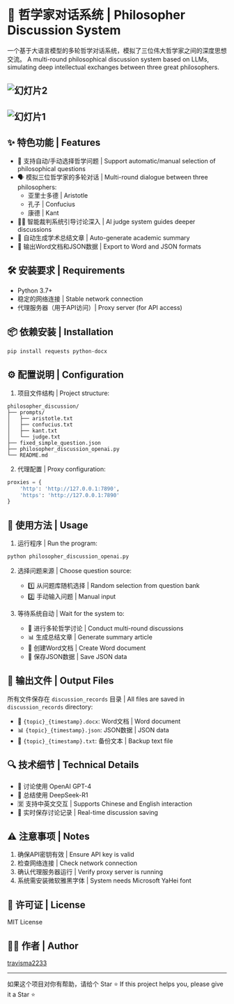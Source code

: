 # 🤖 哲学家对话系统 | Philosopher Discussion System

一个基于大语言模型的多轮哲学对话系统，模拟了三位伟大哲学家之间的深度思想交流。
A multi-round philosophical discussion system based on LLMs, simulating deep intellectual exchanges between three great philosophers.

![幻灯片2](https://github.com/user-attachments/assets/56202129-b04f-410c-ad3c-1c9e7ee6935b)
----------------------------------------------------------------------------------------------
![幻灯片1](https://github.com/user-attachments/assets/9410f6d6-eeb9-48fb-aa0a-d72ee371bd40)
----------------------------------------------------------------------------------------------








## ✨ 特色功能 | Features

- 🎯 支持自动/手动选择哲学问题 | Support automatic/manual selection of philosophical questions
- 🗣️ 模拟三位哲学家的多轮对话 | Multi-round dialogue between three philosophers:
  - 亚里士多德 | Aristotle
  - 孔子 | Confucius
  - 康德 | Kant
- 👨‍⚖️ 智能裁判系统引导讨论深入 | AI judge system guides deeper discussions
- 📝 自动生成学术总结文章 | Auto-generate academic summary
- 📄 输出Word文档和JSON数据 | Export to Word and JSON formats

## 🛠️ 安装要求 | Requirements

- Python 3.7+
- 稳定的网络连接 | Stable network connection
- 代理服务器（用于API访问）| Proxy server (for API access)

## 📦 依赖安装 | Installation

```bash
pip install requests python-docx
```

## ⚙️ 配置说明 | Configuration

1. 项目文件结构 | Project structure:
```
philosopher_discussion/
├── prompts/
│   ├── aristotle.txt
│   ├── confucius.txt
│   ├── kant.txt
│   └── judge.txt
├── fixed_simple_question.json
├── philosopher_discussion_openai.py
└── README.md
```

2. 代理配置 | Proxy configuration:
```python
proxies = {
    'http': 'http://127.0.0.1:7890',
    'https': 'http://127.0.0.1:7890'
}
```

## 🚀 使用方法 | Usage

1. 运行程序 | Run the program:
```bash
python philosopher_discussion_openai.py
```

2. 选择问题来源 | Choose question source:
   - 1️⃣ 从问题库随机选择 | Random selection from question bank
   - 2️⃣ 手动输入问题 | Manual input

3. 等待系统自动 | Wait for the system to:
   - 🔄 进行多轮哲学讨论 | Conduct multi-round discussions
   - 📊 生成总结文章 | Generate summary article
   - 📎 创建Word文档 | Create Word document
   - 💾 保存JSON数据 | Save JSON data

## 📂 输出文件 | Output Files

所有文件保存在 `discussion_records` 目录 | All files are saved in `discussion_records` directory:
- 📝 `{topic}_{timestamp}.docx`: Word文档 | Word document
- 📊 `{topic}_{timestamp}.json`: JSON数据 | JSON data
- 📄 `{topic}_{timestamp}.txt`: 备份文本 | Backup text file

## 🔍 技术细节 | Technical Details

- 🤖 讨论使用 OpenAI GPT-4
- 📝 总结使用 DeepSeek-R1
- 🈺 支持中英文交互 | Supports Chinese and English interaction
- 💫 实时保存讨论记录 | Real-time discussion saving

## ⚠️ 注意事项 | Notes

1. 确保API密钥有效 | Ensure API key is valid
2. 检查网络连接 | Check network connection
3. 确认代理服务器运行 | Verify proxy server is running
4. 系统需安装微软雅黑字体 | System needs Microsoft YaHei font



## 📜 许可证 | License

MIT License



## 👨‍💻 作者 | Author

[travisma2233](https://github.com/travisma2233)

---

如果这个项目对你有帮助，请给个 Star ⭐️
If this project helps you, please give it a Star ⭐️
